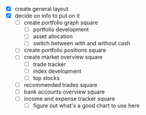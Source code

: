 - [x] create general layout
- [x] decide on info to put on it
    - [ ] create portfolio graph square
        - [ ] portfolio development
        - [ ] asset allocation
        - [ ] switch between with and without cash
    - [ ] create portfolio positions square
    - [ ] create market overview square
        - [ ] trade tracker
        - [ ] index development
        - [ ] top stocks
    - [ ] recommended trades square
    - [ ] bank accounts overview square
    - [ ] income and expense tracker square
        - [ ] figure out what's a good chart to use here
